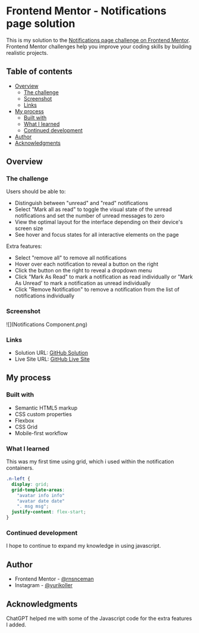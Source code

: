 # Frontend Mentor - Notifications page solution

This is my solution to the [Notifications page challenge on Frontend Mentor](https://www.frontendmentor.io/challenges/notifications-page-DqK5QAmKbC). Frontend Mentor challenges help you improve your coding skills by building realistic projects.

## Table of contents

- [Overview](#overview)
  - [The challenge](#the-challenge)
  - [Screenshot](#screenshot)
  - [Links](#links)
- [My process](#my-process)
  - [Built with](#built-with)
  - [What I learned](#what-i-learned)
  - [Continued development](#continued-development)
- [Author](#author)
- [Acknowledgments](#acknowledgments)

## Overview

### The challenge

Users should be able to:

- Distinguish between "unread" and "read" notifications
- Select "Mark all as read" to toggle the visual state of the unread notifications and set the number of unread messages to zero
- View the optimal layout for the interface depending on their device's screen size
- See hover and focus states for all interactive elements on the page

Extra features:

- Select "remove all" to remove all notifications
- Hover over each notification to reveal a button on the right
- Click the button on the right to reveal a dropdown menu
- Click "Mark As Read" to mark a notification as read individually or "Mark As Unread' to mark a notification as unread individually
- Click "Remove Notification" to remove a notification from the list of notifications individually

### Screenshot

![](Notifications Component.png)

### Links

- Solution URL: [GitHub Solution](https://github.com/rnsnceman/notification-component)
- Live Site URL: [GitHub Live Site](https://rnsnceman.github.io/notification-component/)

## My process

### Built with

- Semantic HTML5 markup
- CSS custom properties
- Flexbox
- CSS Grid
- Mobile-first workflow

### What I learned

This was my first time using grid, which i used within the notification containers.

```css
.n-left {
  display: grid;
  grid-template-areas:
    "avatar info info"
    "avatar date date"
    ". msg msg";
  justify-content: flex-start;
}
```

### Continued development

I hope to continue to expand my knowledge in using javascript.

## Author

- Frontend Mentor - [@rnsnceman](https://www.frontendmentor.io/profile/rnsnceman)
- Instagram - [@yurikoller](https://www.instagram.com/yurikoller)

## Acknowledgments

ChatGPT helped me with some of the Javascript code for the extra features I added.
